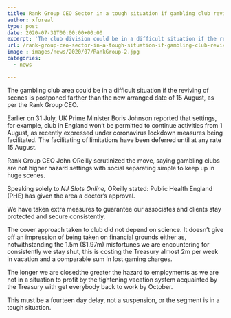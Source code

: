 ```yaml
---
title: Rank Group CEO Sector in a tough situation if gambling club reviving deferred further
author: xforeal 
type: post
date: 2020-07-31T00:00:00+00:00
excerpt: 'The club division could be in a difficult situation if the reviving of scenes is postponed farther than the new arranged date of 15 August, as per the Rank Group CEO '
url: /rank-group-ceo-sector-in-a-tough-situation-if-gambling-club-reviving-deferred-further/
image : images/news/2020/07/RankGroup-2.jpg
categories:
  - news

---
```

The gambling club area could be in a difficult situation if the reviving of scenes is postponed farther than the new arranged date of 15 August, as per the Rank Group CEO. 

Earlier on 31 July, UK Prime Minister Boris Johnson reported that settings, for example, club in England won&#8217;t be permitted to continue activities from 1 August, as recently expressed under coronavirus lockdown measures being facilitated. The facilitating of limitations have been deferred until at any rate 15 August. 

Rank Group CEO John OReilly scrutinized the move, saying gambling clubs are not higher hazard settings with social separating simple to keep up in huge scenes. 

Speaking solely to _NJ Slots Online,_ OReilly stated: Public Health England (PHE) has given the area a doctor&#8217;s approval. 

We have taken extra measures to guarantee our associates and clients stay protected and secure consistently. 

The cover approach taken to club did not depend on science. It doesn&#8217;t give off an impression of being taken on financial grounds either as, notwithstanding the 1.5m ($1.97m) misfortunes we are encountering for consistently we stay shut, this is costing the Treasury almost 2m per week in vacation and a comparable sum in lost gaming charges. 

The longer we are closedthe greater the hazard to employments as we are not in a situation to profit by the tightening vacation system acquainted by the Treasury with get everybody back to work by October. 

This must be a fourteen day delay, not a suspension, or the segment is in a tough situation.